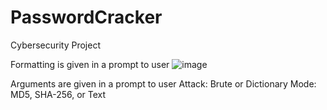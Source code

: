 # PasswordCracker
Cybersecurity Project

Formatting is given in a prompt to user
![image](https://github.com/ICLimon/PasswordCracker/assets/149421819/ba3b74d6-f12c-445f-8e46-dd0cdf33d51f)

Arguments are given in a prompt to user
Attack: Brute or Dictionary
Mode: MD5, SHA-256, or Text


